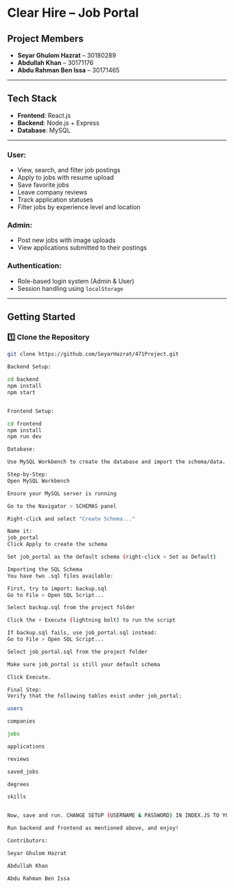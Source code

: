 # Clear Hire – Job Portal

## Project Members
- **Seyar Ghulom Hazrat** – 30180289  
- **Abdullah Khan** – 30171176  
- **Abdu Rahman Ben Issa** – 30171465

---

## Tech Stack

- **Frontend**: React.js  
- **Backend**: Node.js + Express  
- **Database**: MySQL

---

### User:
- View, search, and filter job postings
- Apply to jobs with resume upload
- Save favorite jobs
- Leave company reviews
- Track application statuses
- Filter jobs by experience level and location

### Admin:
- Post new jobs with image uploads
- View applications submitted to their postings

### Authentication:
- Role-based login system (Admin & User)
- Session handling using `localStorage`

---

## Getting Started

### 1️⃣ Clone the Repository

```bash
git clone https://github.com/SeyarHazrat/471Project.git

Backend Setup:

cd backend
npm install
npm start


Frontend Setup:

cd frontend
npm install
npm run dev

Database:

Use MySQL Workbench to create the database and import the schema/data.

Step-by-Step:
Open MySQL Workbench

Ensure your MySQL server is running

Go to the Navigator > SCHEMAS panel

Right-click and select "Create Schema..."

Name it:
job_portal
Click Apply to create the schema

Set job_portal as the default schema (right-click > Set as Default)

Importing the SQL Schema
You have two .sql files available:

First, try to import: backup.sql
Go to File > Open SQL Script...

Select backup.sql from the project folder

Click the ⚡ Execute (lightning bolt) to run the script

If backup.sql fails, use job_portal.sql instead:
Go to File > Open SQL Script...

Select job_portal.sql from the project folder

Make sure job_portal is still your default schema

Click Execute.

Final Step: 
Verify that the following tables exist under job_portal:

users

companies

jobs

applications

reviews

saved_jobs

degrees

skills


Now, save and run. CHANGE SETUP (USERNAME & PASSWORD) IN INDEX.JS TO YOUR MYSQL DETAILS.

Run backend and frontend as mentioned above, and enjoy!

Contributors:

Seyar Ghulom Hazrat

Abdullah Khan

Abdu Rahman Ben Issa
